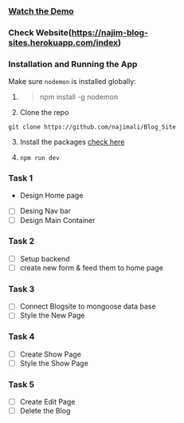 ### [Watch the Demo](https://www.youtube.com/watch?v=tPStX5FIMgE)

### Check Website(https://najim-blog-sites.herokuapp.com/index)

### Installation and Running the App

Make sure `nodemon` is installed globally:

1. > npm install -g nodemon

2. Clone the repo

`git clone https://github.com/najimali/Blog_Site`

3. Install the packages [check here](https://github.com/najimali/Blog_Site/blob/master/package.json)

4. `npm run dev`

### Task 1

- Design Home page
- [ ] Desing Nav bar
- [ ] Design Main Container

### Task 2

- [ ] Setup backend
- [ ] create new form & feed them to home page

### Task 3

- [ ] Connect Blogsite to mongoose data base
- [ ] Style the New Page

### Task 4

- [ ] Create Show Page
- [ ] Style the Show Page

### Task 5

- [ ] Create Edit Page
- [ ] Delete the Blog
